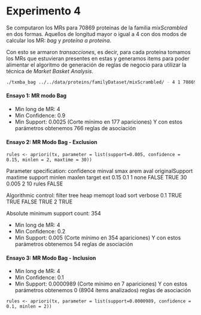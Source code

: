 # Experimento 4

Se computaron los MRs para 70869 proteínas de la familia _mixScrambled_ en dos formas. Aquellos
de longitud mayor o igual a 4 con dos modos de calcular los MR: *bag* y *proteína a proteína*.

Con esto se armaron _transacciones_, es decir, para cada proteína tomamos los MRs que estuvieran presentes
en estas y generamos items para poder alimentar el algoritmo de generación de reglas de negocio
para utilizar la técnica de _Market Basket Analysis_.

```bash
./txmba_bag ../../data/proteins/familyDataset/mixScrambled/ - 4 1 70869 scrambled-mr4.txt
```

#### Ensayo 1: MR modo Bag

-  Min long de MR: 4
-  Min Confidence: 0.9
-  Min Support: 0.0025 (Corte mínimo en 177 apariciones)
Y con estos parámetros obtenemos 766 reglas de asociación

#### Ensayo 2: MR Modo Bag - Exclusion

```
rules <- apriori(tx, parameter = list(support=0.005, confidence = 0.15, minlen = 2, maxtime = 30))
```
Parameter specification:
 confidence minval smax arem  aval originalSupport maxtime support minlen maxlen target   ext
       0.15    0.1    1 none FALSE            TRUE      30   0.005      2     10  rules FALSE

Algorithmic control:
 filter tree heap memopt load sort verbose
    0.1 TRUE TRUE  FALSE TRUE    2    TRUE

Absolute minimum support count: 354 

-  Min long de MR: 4
-  Min Confidence: 0.2
-  Min Support: 0.005 (Corte mínimo en 354 apariciones)
Y con estos parámetros obtenemos 54 reglas de asociación

#### Ensayo 3: MR Modo Bag - Inclusion

-  Min long de MR: 4
-  Min Confidence: 0.1
-  Min Support: 0.0000989 (Corte mínimo en 7 apariciones)
Y con estos parámetros obtenemos 0 (8904 ítems analizados) reglas de asociación

```
rules <- apriori(tx, parameter = list(support=0.0000989, confidence = 0.1, minlen = 2))
```
